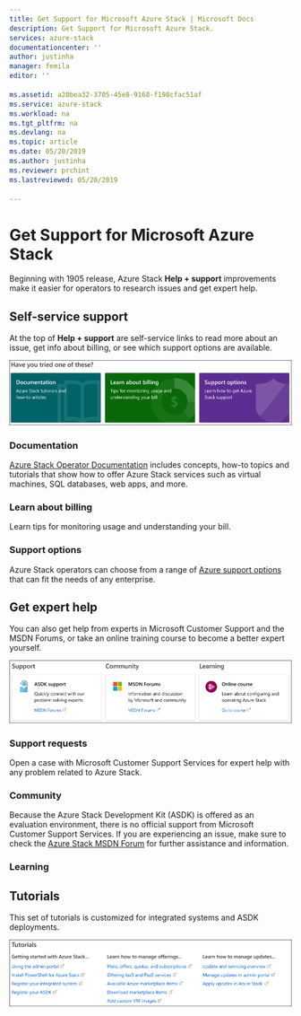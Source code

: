 ```yaml
---
title: Get Support for Microsoft Azure Stack | Microsoft Docs
description: Get Support for Microsoft Azure Stack.
services: azure-stack
documentationcenter: ''
author: justinha
manager: femila
editor: ''

ms.assetid: a20bea32-3705-45e8-9168-f198cfac51af
ms.service: azure-stack
ms.workload: na
ms.tgt_pltfrm: na
ms.devlang: na
ms.topic: article
ms.date: 05/20/2019
ms.author: justinha
ms.reviewer: prchint
ms.lastreviewed: 05/20/2019

---
```

# Get Support for Microsoft Azure Stack

Beginning with 1905 release, Azure Stack **Help + support** improvements make it easier for operators to research issues and get expert help. 

## Self-service support

At the top of **Help + support** are self-service links to read more about an issue, get info about billing, or see which support options are available. 

![Self-service support](media/azure-stack-get-support/get-support-tiles.png)

### Documentation

[Azure Stack Operator Documentation](index.yml) includes concepts, how-to topics and tutorials that show how to offer Azure Stack services such as virtual machines, SQL databases, web apps, and more. 

### Learn about billing

Learn tips for monitoring usage and understanding your bill.

### Support options

Azure Stack operators can choose from a range of [Azure support options](https://azure.microsoft.com/support/options/) that can fit the needs of any enterprise. 

## Get expert help 

You can also get help from experts in Microsoft Customer Support and the MSDN Forums, or take an online training course to become a better expert yourself. 

![Get expert help](media/azure-stack-get-support/get-support-cards.png)

### Support requests

Open a case with Microsoft Customer Support Services for expert help with any problem related to Azure Stack.

### Community 

Because the Azure Stack Development Kit (ASDK) is offered as an evaluation environment, there is no official support from Microsoft Customer Support Services. If you are experiencing an issue, make sure to check the [Azure Stack MSDN Forum](https://social.msdn.microsoft.com/Forums/azure/home?forum=azurestack) for further assistance and information.

### Learning

## Tutorials

This set of tutorials is customized for integrated systems and ASDK deployments. 

![Get support tutorials](media/azure-stack-get-support/get-support-tutorials.png)